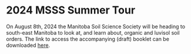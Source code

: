 
# 2024 MSSS Summer Tour

<!-- badges: start -->
<!-- badges: end -->

On August 8th, 2024 the Manitoba Soil Science Society will be heading to south-east Manitoba to look at, and learn about, organic and luvisol soil orders. The link to access the accompanying (draft) booklet can be downloaded [here](https://raw.githubusercontent.com/alex-koiter/2024-MSSS-Tour/main/Booklet.pdf).

